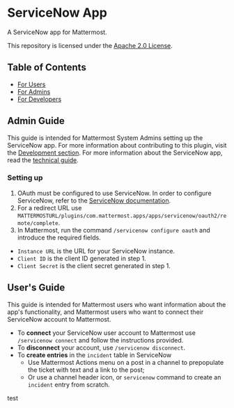 # ServiceNow App

A ServiceNow app for Mattermost.

This repository is licensed under the [Apache 2.0 License](https://github.com/mattermost/mattermost-plugin-github/blob/master/LICENSE).

## Table of Contents

 - [For Users](#users-guide)
 - [For Admins](#admin-guide)
 - [For Developers](./docs/technical_documentation.md)

## Admin Guide

This guide is intended for Mattermost System Admins setting up the ServiceNow app. For more information about contributing to this plugin, visit the [Development section](#development). For more information about the ServiceNow app, read the [technical guide](docs/technical_documentation.md).

### Setting up

1. OAuth must be configured to use ServiceNow. In order to configure ServiceNow, refer to the [ServiceNow documentation](https://docs.servicenow.com/bundle/paris-platform-administration/page/administer/security/task/t_CreateEndpointforExternalClients.html).
2. For a redirect URL use `MATTERMOSTURL/plugins/com.mattermost.apps/apps/servicenow/oauth2/remote/complete`.
3. In Mattermost, run the command `/servicenow configure oauth` and introduce the required fields.
  - `Instance URL` is the URL for your ServiceNow instance.
  - `Client ID` is the client ID generated in step 1.
  - `Client Secret` is the client secret generated in step 1.

## User's Guide

This guide is intended for Mattermost users who want information about the app's functionality, and Mattermost users who want to connect their ServiceNow account to Mattermost.

- To **connect** your ServiceNow user account to Mattermost use `/servicenow
  connect` and follow the instructions provided.
- To **disconnect** your account, use `/servicenow disconnect`.
- To **create entries** in the `incident` table in ServiceNow
  - Use Mattermost Actions menu on a post in a channel to prepopulate the ticket
    with text and a link to the post;
  - Or use a channel header icon, or `servicenow` command to create an
    `incident` entry from scratch.


test

